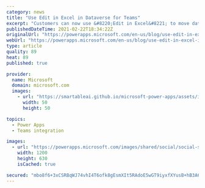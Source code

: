 ```yaml
---
category: news
title: "Use Edit in Excel in Dataverse for Teams"
excerpt: "Customers can now use &#8220;Edit in Excel&#8221; to move data between Excel and Dataverse for Teams.  "
publishedDateTime: 2021-02-22T18:34:22Z
originalUrl: "https://powerapps.microsoft.com/en-us/blog/use-edit-in-excel-in-dataverse-for-teams/"
webUrl: "https://powerapps.microsoft.com/en-us/blog/use-edit-in-excel-in-dataverse-for-teams/"
type: article
quality: 89
heat: 89
published: true

provider:
  name: Microsoft
  domain: microsoft.com
  images:
    - url: "https://smartableai.github.io/microsoft-power-apps/assets/images/organizations/microsoft.com-50x50.jpg"
      width: 50
      height: 50

topics:
  - Power Apps
  - Teams integration

images:
  - url: "https://powerapps.microsoft.com/images/shared/social/social-share-post-ignite.png"
    width: 1200
    height: 630
    isCached: true

secured: "mbo8f6+3xCSRBqWJ74vhI4T6ofk8gEsmXIt5RAdoE5wGT9iyxfXYusB+hB3A6a2kI2k7f4eVhXE/VjXsJfPpv8IC++9Yp9rpoZ7ynpyU0+QnQDXws+Oosbs7sUDCE6p/TU6J+rBbwpoWH4Es0ThuHR3qoyNIclQV1wN9VA+14mQK6nx2SmbDyGX6EWoILkgVhJtgNChJnf+5EhF1Fwy42KEUpEOeUzviI86RRY5TLZ6BhKN3aUjNo0fvaYCCLjnaNBgELoiEVRSG/EG4+dIngMDLRXtRbEgCGSC0QjA+28kHlx+yXkvSK4g0/H2O2vJ5iTqWKSTI+uYg4Qxu4Qr2jIF+aOQbsaxqjnJMx+kXj1g=;IDjyayUgc2Ouis8mv6Jk9g=="
---
```


